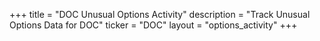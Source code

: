 +++
title = "DOC Unusual Options Activity"
description = "Track Unusual Options Data for DOC"
ticker = "DOC"
layout = "options_activity"
+++

